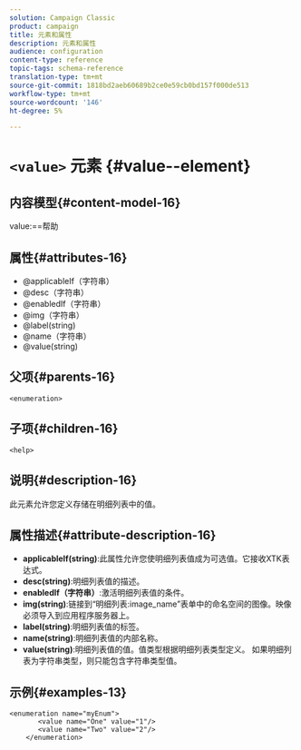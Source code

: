 ```yaml
---
solution: Campaign Classic
product: campaign
title: 元素和属性
description: 元素和属性
audience: configuration
content-type: reference
topic-tags: schema-reference
translation-type: tm+mt
source-git-commit: 1818bd2aeb60689b2ce0e59cb0bd157f000de513
workflow-type: tm+mt
source-wordcount: '146'
ht-degree: 5%

---
```



# `<value>` 元素  {#value--element}

## 内容模型{#content-model-16}

value:==帮助

## 属性{#attributes-16}

* @applicableIf（字符串）
* @desc（字符串）
* @enabledIf（字符串）
* @img（字符串）
* @label(string)
* @name（字符串）
* @value(string)

## 父项{#parents-16}

`<enumeration>`

## 子项{#children-16}

`<help>`

## 说明{#description-16}

此元素允许您定义存储在明细列表中的值。

## 属性描述{#attribute-description-16}

* **applicableIf(string)**:此属性允许您使明细列表值成为可选值。它接收XTK表达式。
* **desc(string)**:明细列表值的描述。
* **enabledIf（字符串）**:激活明细列表值的条件。
* **img(string)**:链接到“明细列表:image_name”表单中的命名空间的图像。映像必须导入到应用程序服务器上。
* **label(string)**:明细列表值的标签。
* **name(string)**:明细列表值的内部名称。
* **value(string)**:明细列表值的值。值类型根据明细列表类型定义。 如果明细列表为字符串类型，则只能包含字符串类型值。

## 示例{#examples-13}

```
<enumeration name="myEnum">
       <value name="One" value="1"/>
       <value name="Two" value="2"/>
    </enumeration>
```
